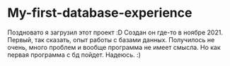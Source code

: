 # My-first-database-experience
Поздновато я загрузил этот проект :D Создан он где-то в ноябре 2021. Первый, так сказать, опыт работы с базами данных. Получилось не очень, много проблем и вообще программа не имеет смысла.
Но как первая программа с бд пойдет. Надеюсь. :)
